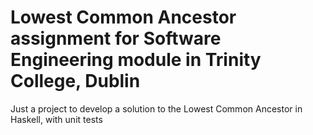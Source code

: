 # Lowest Common Ancestor assignment for Software Engineering module in Trinity College, Dublin

Just a project to develop a solution to the Lowest Common Ancestor in Haskell, with unit tests
